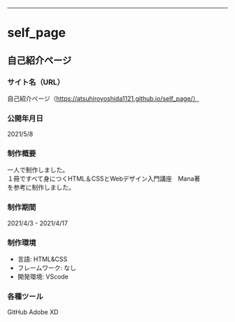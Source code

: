 ---------------------------
# self_page
自己紹介ページ
---------------------------
### サイト名（URL）
自己紹介ページ（https://atsuhiroyoshida1121.github.io/self_page/）

### 公開年月日

2021/5/8

### 制作概要
一人で制作しました。<br>
１冊ですべて身につくHTML＆CSSとWebデザイン入門講座　Mana著<br>
を参考に制作しました。

### 制作期間
2021/4/3 - 2021/4/17

### 制作環境
- 言語: HTML&CSS
- フレームワーク: なし
- 開発環境: VScode

### 各種ツール
GitHub
Adobe XD

